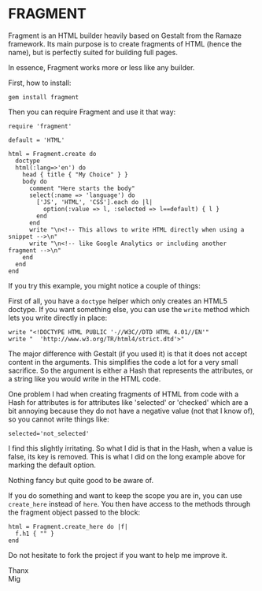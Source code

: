 FRAGMENT
========

Fragment is an HTML builder heavily based on Gestalt from the Ramaze framework. 
Its main purpose is to create fragments of HTML (hence the name), 
but is perfectly suited for building full pages.

In essence, Fragment works more or less like any builder. 

First, how to install:

    gem install fragment

Then you can require Fragment and use it that way:

    require 'fragment'
     
    default = 'HTML'
    
    html = Fragment.create do
      doctype
      html(:lang=>'en') do
        head { title { "My Choice" } }
        body do
          comment "Here starts the body"
          select(:name => 'language') do
            ['JS', 'HTML', 'CSS'].each do |l|
              option(:value => l, :selected => l==default) { l }
            end
          end
          write "\n<!-- This allows to write HTML directly when using a snippet -->\n"
          write "\n<!-- like Google Analytics or including another fragment -->\n"
        end
      end
    end 

If you try this example, you might notice a couple of things:

First of all, you have a `doctype` helper which only creates an HTML5 doctype.
If you want something else, you can use the `write` method which lets you write directly in place:

    write "<!DOCTYPE HTML PUBLIC '-//W3C//DTD HTML 4.01//EN'"
    write "  'http://www.w3.org/TR/html4/strict.dtd'>"

The major difference with Gestalt (if you used it) is that it does not accept content
in the arguments. This simplifies the code a lot for a very small sacrifice.
So the argument is either a Hash that represents the attributes, or a string like
you would write in the HTML code.

One problem I had when creating fragments of HTML from code with a Hash for attributes
is for attributes like 'selected' or 'checked' which are a bit annoying because they do
not have a negative value (not that I know of), so you cannot write things like:

    selected='not_selected'

I find this slightly irritating.
So what I did is that in the Hash, when a value is false, its key is removed.
This is what I did on the long example above for marking the default option.

Nothing fancy but quite good to be aware of.

If you do something and want to keep the scope you are in, you can use `create_here` instead of `here`. You then have access to the methods through the fragment object passed to the block:

    html = Fragment.create_here do |f|
      f.h1 { "" }
    end

Do not hesitate to fork the project if you want to help me improve it.

Thanx  
Mig

